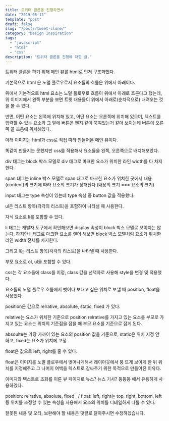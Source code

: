 ```yaml
---
title: 트위터 클론을 진행하면서
date: "2019-08-12"
template: "post"
draft: false
slug: "/posts/tweet-clone/"
category: "Design Inspiration"
tags:
  - "javascript"
  - "html"
  - "css"
description: "트위터 클론을 진행에 대한 글."
---
```


트위터 클론을 하기 위해 메인 뷰를 html로 먼저 구조화했다.

기본적으로 html 은 노멀 플로우로서 요소들의 흐름은 위에서 아래이다.

위에서 기본적으로 html 요소는 노멀 플로우로 흐름이 위에서 아래로 흐른다고 했는데, 위 이미지에서 왼쪽 부분을 보면 트윗 내용들이 위에서 아래로(순차적으로) 내려오는 것을 볼 수 있다.

반면, 어떤 요소는 왼쪽에 위치해 있고, 어떤 요소는 오른쪽에 위치해 있으며, 텍스트를 입력할 수 있는 요소와 그 밑에 버튼은 왠지 같이 묵여있는거 같아 보이는데 버튼이 오른쪽 끝 즈음에 위치해있다.

아래 이미지는 html과 css로 직접 따라 만들어본 메인 뷰이다.

똑같이 만들지는 못했지만 css를 적용해서 요소들을 왼쪽, 오른쪽으로 배치해보았다.

div 태그는 block 박스 모델로 div 태그로 마크한 요소가 위치한 라인 width를 다 차지한다.

span 태그는 inline 박스 모델로 span 태그로 마크한 요소가 위치한 곳에서 내용(content)의 크기에 따라 요소의 크기가 정해진다.(내용의 크기 === 요소의 크기)

input 태그는 type 속성이 있는데 type 속성 중 button 값을 적용했다.

ul은 리스트 항목(각각의 리스트)을 포함하여 나타낼 때 사용한다.

자식 요소로 li를 포함할 수 있다.

li 태그는 개발자 도구에서 확인해보면 display 속성이 block 박스 모델로 보이지는 않는다. 하지만 li 태그로 마크한 요소를 랜더 해보면 block 박스 모델처럼 요소가 위치한 라인 width 전체를 차지한다.

그리고 li는 리스트 항목(각각의 리스트)을 나타낼 때 사용한다.

부모 요소로 ol, ul을 포함할 수 있다.

css는 각 요소들에 class를 지정, class 값을 선택자로 사용해 style을 변경 및 적용했다.

요소들의 노멀 플로우 흐름에서 벗어나 보내고 싶은 위치로 보낼 때 position, float을 사용했다.

position은 값으로 relrative, absolute, static, fixed 가 있다.

relative는 요소가 위치한 기준으로 position relrative를 가지고 있는 요소를 부모로 가지고 있는 요소는 위치의 기준점을 잡을 때 부모 요소를 기준으로 잡게 된다.

absoulte는 가장 가까이 있는 요소의 position 값을 기준으로, static은 위치 지정 안 하고, fixed는 요소가 위치에 고정

float은 값으로 left, right를 줄 수 있다.

float은 이미지를 노멀 플로우에서 벗어나게해서 레이아웃에서 붕 뜨게 보이게 한 뒤 위치를 지정해주고 그 나머지 여백을 텍스트로 감싸주기 위한 목적으로 만들어진 이유다.

이미지와 텍스트로 조화를 이룬 뷰 페이지로 뉴스? 뉴스 기사? 등등등 에서 유용하게 사용하겠다.

position: relrative, absolute, fixed   / float: left, right는 top, right, bottom, left 등 위치를 조정할 수 있는 속성을 사용해서 요소의 위치를 디테일하게 다룰 수 있다.

잘못된 내용 및 오타, 보완해야 할 내용은 댓글로 달아주시면 수정하겠습니다.
